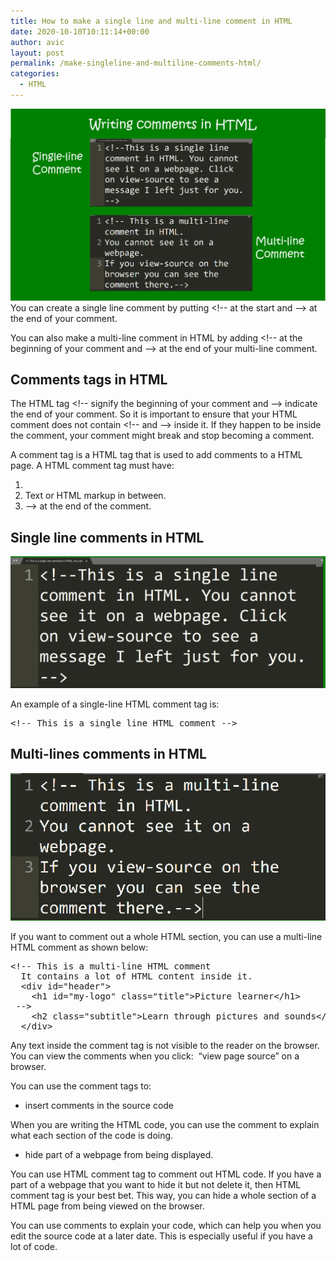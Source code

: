 ```yaml
---
title: How to make a single line and multi-line comment in HTML
date: 2020-10-10T10:11:14+00:00
author: avic
layout: post
permalink: /make-singleline-and-multiline-comments-html/
categories:
  - HTML
---
```

<img src="/public/2020/single-multi-line-comments-html.png" alt="image showing single-line and multiline comments in HTML"/>
You can create a single line comment by putting &lt;!&#45;&#45; at the start and &#45;&#45;&gt; at the end of your comment.

You can also make a multi-line comment in HTML by adding &lt;!&#45;&#45; at the beginning of your comment and &#45;&#45;&gt; at the end of your multi-line comment. 

## Comments tags in HTML
The HTML tag &lt;!&#45;&#45; signify the beginning of your comment and &#45;&#45;&gt; indicate the end of your comment. So it is important to ensure that your HTML comment does not contain &lt;!&#45;&#45; and &#45;&#45;&gt; inside it. If they happen to be inside the comment, your comment might break and stop becoming a comment.

A comment tag is a HTML tag that is used to add comments to a HTML page. A HTML comment tag must have:

<li style="list-style-type: none;">
  <ol>
    <li>
      <!&#45;&#45; at the beginning of the comment.
    </li>
    <li>
      Text or HTML markup in between.
    </li>
    <li>
      &#45;&#45;> at the end of the comment.
    </li>
  </ol>
</li>

## Single line comments in HTML
<img src="/public/2020/single-line-html-comment.png" alt="single line comment example"/>

An example of a single-line HTML comment tag is:

<pre>&lt;!-- This is a single line HTML comment --&gt;</pre>


## Multi-lines comments in HTML
<img src="/public/2020/multi-line-html-comment.png" alt="multiline comment example"/>

If you want to comment out a whole HTML section, you can use a multi-line HTML comment as shown below:

<pre>&lt;!-- This is a multi-line HTML comment
  It contains a lot of HTML content inside it.
  &lt;div id="header"&gt;
    &lt;h1 id="my-logo" class="title"&gt;Picture learner&lt;/h1&gt;
 --&gt;
    &lt;h2 class="subtitle"&gt;Learn through pictures and sounds&lt;/h2&gt;
  &lt;/div&gt;</pre>

Any text inside the comment tag is not visible to the reader on the browser. You can view the comments when you click:  &#8220;view page source&#8221; on a browser.

You can use the comment tags to:

<li style="list-style-type: none;">
  <ul>
    <li>
      insert comments in the source code
    </li>
  </ul>
</li>

When you are writing the HTML code, you can use the comment to explain what each section of the code is doing.

<li style="list-style-type: none;">
  <ul>
    <li>
      hide part of a webpage from being displayed.
    </li>
  </ul>
</li>

You can use HTML comment tag to comment out HTML code. If you have a part of a webpage that you want to hide it but not delete it, then HTML comment tag is your best bet. This way, you can hide a whole section of a HTML page from being viewed on the browser.

You can use comments to explain your code, which can help you when you edit the source code at a later date. This is especially useful if you have a lot of code.